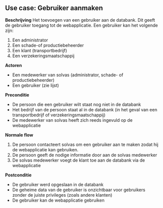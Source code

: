 ## Use case: Gebruiker aanmaken

**Beschrijving**
Het toevoegen van een gebruiker aan de databank. Dit geeft de gebruiker toegang tot de webapplicatie. Een gebruiker kan het volgende zijn:
1. Een administrator
2. Een schade-of productiebeheerder
3. Een klant (transportbedrijf)
4. Een verzekeringsmaatschappij

**Actoren**
- Een medewerker van solvas (administrator, schade- of productiebeheerder)
- Een gebruiker (zie lijst)

**Preconditie**
- De persoon die een gebruiker wilt staat nog niet in de databank
- Het bedrijf van de persoon staat al in de databank (in het geval van een transportbedrijf of verzekeringsmaatschappij)
- De medewerker van solvas heeft zich reeds ingevuld op de webapplicatie

**Normale flow**
1. De persoon contacteert solvas om een gebruiker aan te maken zodat hij de webapplicatie kan gebruiken.
2. De persoon geeft de nodige informatie door aan de solvas medewerker
3. De solvas medewerker voegt de klant toe aan de databank via de webapplicatie

**Postconditie**
- De gebruiker werd opgeslaan in de databank
- De geheime data van de gebruiker is onzichtbaar voor gebruikers zonder de juiste privileges (zoals andere klanten)
- De gebruiker kan de webapplicatie gebruiken
